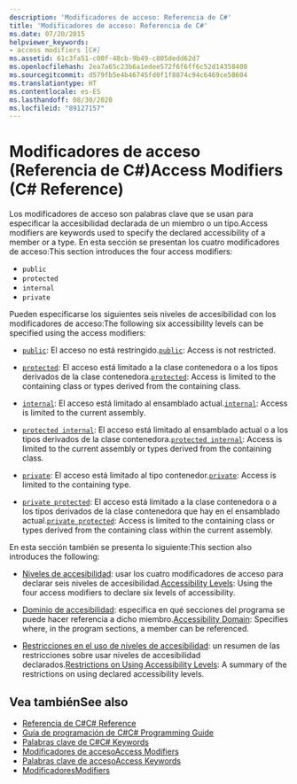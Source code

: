 ```yaml
---
description: 'Modificadores de acceso: Referencia de C#'
title: 'Modificadores de acceso: Referencia de C#'
ms.date: 07/20/2015
helpviewer_keywords:
- access modifiers [C#]
ms.assetid: 61c3fa51-c00f-48cb-9b49-c805dedd62d7
ms.openlocfilehash: 2ea7a65c23b6a1edee572f6f6ff6c52d14358408
ms.sourcegitcommit: d579fb5e4b46745fd0f1f8874c94c6469ce58604
ms.translationtype: HT
ms.contentlocale: es-ES
ms.lasthandoff: 08/30/2020
ms.locfileid: "89127157"
---
```

# <a name="access-modifiers-c-reference"></a><span data-ttu-id="01b4d-103">Modificadores de acceso (Referencia de C#)</span><span class="sxs-lookup"><span data-stu-id="01b4d-103">Access Modifiers (C# Reference)</span></span>
<span data-ttu-id="01b4d-104">Los modificadores de acceso son palabras clave que se usan para especificar la accesibilidad declarada de un miembro o un tipo.</span><span class="sxs-lookup"><span data-stu-id="01b4d-104">Access modifiers are keywords used to specify the declared accessibility of a member or a type.</span></span> <span data-ttu-id="01b4d-105">En esta sección se presentan los cuatro modificadores de acceso:</span><span class="sxs-lookup"><span data-stu-id="01b4d-105">This section introduces the four access modifiers:</span></span>  
  
- `public`
- `protected`
- `internal`
- `private`
  
 <span data-ttu-id="01b4d-106">Pueden especificarse los siguientes seis niveles de accesibilidad con los modificadores de acceso:</span><span class="sxs-lookup"><span data-stu-id="01b4d-106">The following six accessibility levels can be specified using the access modifiers:</span></span>  
  
- <span data-ttu-id="01b4d-107">[`public`](public.md): El acceso no está restringido.</span><span class="sxs-lookup"><span data-stu-id="01b4d-107">[`public`](public.md): Access is not restricted.</span></span>  
  
- <span data-ttu-id="01b4d-108">[`protected`](protected.md): El acceso está limitado a la clase contenedora o a los tipos derivados de la clase contenedora.</span><span class="sxs-lookup"><span data-stu-id="01b4d-108">[`protected`](protected.md): Access is limited to the containing class or types derived from the containing class.</span></span>  
  
- <span data-ttu-id="01b4d-109">[`internal`](internal.md): El acceso está limitado al ensamblado actual.</span><span class="sxs-lookup"><span data-stu-id="01b4d-109">[`internal`](internal.md): Access is limited to the current assembly.</span></span>  
  
- <span data-ttu-id="01b4d-110">[`protected internal`](protected-internal.md): El acceso está limitado al ensamblado actual o a los tipos derivados de la clase contenedora.</span><span class="sxs-lookup"><span data-stu-id="01b4d-110">[`protected internal`](protected-internal.md): Access is limited to the current assembly or types derived from the containing class.</span></span>  
  
- <span data-ttu-id="01b4d-111">[`private`](private.md): El acceso está limitado al tipo contenedor.</span><span class="sxs-lookup"><span data-stu-id="01b4d-111">[`private`](private.md): Access is limited to the containing type.</span></span>  

- <span data-ttu-id="01b4d-112">[`private protected`](private-protected.md): El acceso está limitado a la clase contenedora o a los tipos derivados de la clase contenedora que hay en el ensamblado actual.</span><span class="sxs-lookup"><span data-stu-id="01b4d-112">[`private protected`](private-protected.md): Access is limited to the containing class or types derived from the containing class within the current assembly.</span></span>  
  
 <span data-ttu-id="01b4d-113">En esta sección también se presenta lo siguiente:</span><span class="sxs-lookup"><span data-stu-id="01b4d-113">This section also introduces the following:</span></span>  
  
- <span data-ttu-id="01b4d-114">[Niveles de accesibilidad](./accessibility-levels.md): usar los cuatro modificadores de acceso para declarar seis niveles de accesibilidad.</span><span class="sxs-lookup"><span data-stu-id="01b4d-114">[Accessibility Levels](./accessibility-levels.md): Using the four access modifiers to declare six levels of accessibility.</span></span>  
  
- <span data-ttu-id="01b4d-115">[Dominio de accesibilidad](./accessibility-domain.md): especifica en qué secciones del programa se puede hacer referencia a dicho miembro.</span><span class="sxs-lookup"><span data-stu-id="01b4d-115">[Accessibility Domain](./accessibility-domain.md): Specifies where, in the program sections, a member can be referenced.</span></span>  
  
- <span data-ttu-id="01b4d-116">[Restricciones en el uso de niveles de accesibilidad](./restrictions-on-using-accessibility-levels.md): un resumen de las restricciones sobre usar niveles de accesibilidad declarados.</span><span class="sxs-lookup"><span data-stu-id="01b4d-116">[Restrictions on Using Accessibility Levels](./restrictions-on-using-accessibility-levels.md): A summary of the restrictions on using declared accessibility levels.</span></span>  
  
## <a name="see-also"></a><span data-ttu-id="01b4d-117">Vea también</span><span class="sxs-lookup"><span data-stu-id="01b4d-117">See also</span></span>

- [<span data-ttu-id="01b4d-118">Referencia de C#</span><span class="sxs-lookup"><span data-stu-id="01b4d-118">C# Reference</span></span>](../index.md)
- [<span data-ttu-id="01b4d-119">Guía de programación de C#</span><span class="sxs-lookup"><span data-stu-id="01b4d-119">C# Programming Guide</span></span>](../../programming-guide/index.md)
- [<span data-ttu-id="01b4d-120">Palabras clave de C#</span><span class="sxs-lookup"><span data-stu-id="01b4d-120">C# Keywords</span></span>](./index.md)
- [<span data-ttu-id="01b4d-121">Modificadores de acceso</span><span class="sxs-lookup"><span data-stu-id="01b4d-121">Access Modifiers</span></span>](../../programming-guide/classes-and-structs/access-modifiers.md)
- [<span data-ttu-id="01b4d-122">Palabras clave de acceso</span><span class="sxs-lookup"><span data-stu-id="01b4d-122">Access Keywords</span></span>](base.md)
- [<span data-ttu-id="01b4d-123">Modificadores</span><span class="sxs-lookup"><span data-stu-id="01b4d-123">Modifiers</span></span>](index.md)
